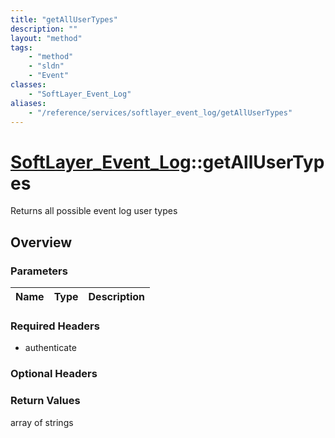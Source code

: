 ```yaml
---
title: "getAllUserTypes"
description: ""
layout: "method"
tags:
    - "method"
    - "sldn"
    - "Event"
classes:
    - "SoftLayer_Event_Log"
aliases:
    - "/reference/services/softlayer_event_log/getAllUserTypes"
---
```

# [SoftLayer_Event_Log](/reference/services/SoftLayer_Event_Log)::getAllUserTypes

Returns all possible event log user types


## Overview 


### Parameters 
|Name | Type | Description |
| --- | --- | --- |


### Required Headers
* authenticate

### Optional Headers

### Return Values
array of strings

